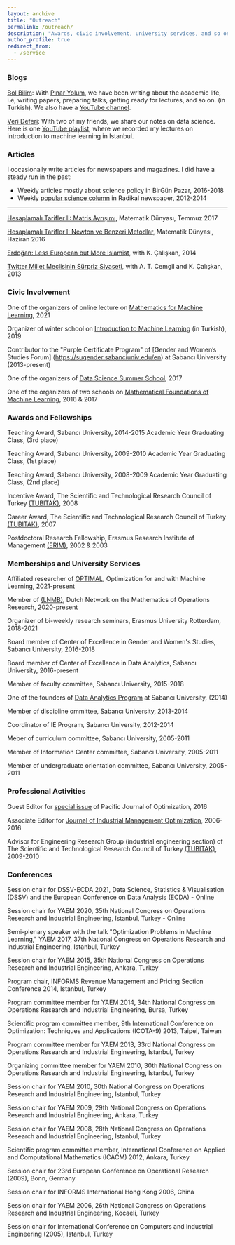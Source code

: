```yaml
---
layout: archive
title: "Outreach"
permalink: /outreach/
description: "Awards, civic involvement, university services, and so on."
author_profile: true
redirect_from: 
  - /service
---
```


### Blogs

[Bol Bilim](https://bolbilim.com/): With [Pınar Yolum](https://www.uu.nl/medewerkers/PYolumBirbil), we have been writing about the academic life, i.e, writing papers, preparing talks, getting ready for lectures, and so on. (in Turkish). We also have a [YouTube channel](https://www.youtube.com/channel/UCzKzqD6nxTyuHwPJwVRNe3g).

[Veri Deferi](http://www.veridefteri.com/): With two of my friends, we share our notes on data science. Here is one [YouTube playlist](https://www.youtube.com/playlist?list=PLZcbvMjrj9DVU6g2A5e6voeigUtSMsAJH), where we recorded my lectures on introduction to machine learning in Istanbul.

### Articles

I occasionally write articles for newspapers and magazines. I did have a steady run in the past:

- Weekly articles mostly about science policy in BirGün Pazar, 2016-2018
- Weekly [popular science column](http://www.radikal.com.tr/index/ilker-birbil/) in Radikal newspaper, 2012-2014

------

[Hesaplamalı Tarifler II: Matris Ayrışımı](https://github.com/sibirbil/VeriDefteri/blob/master/Diger/Matematik_Dunyasi/MD_SIB_Mayis17.pdf), Matematik Dünyası, Temmuz 2017

[Hesaplamalı Tarifler I: Newton ve Benzeri Metodlar](https://github.com/sibirbil/VeriDefteri/blob/master/Diger/Matematik_Dunyasi/MD_SIB_Haziran16.pdf), Matematik Dünyası, Haziran 2016

[Erdoğan: Less European but More Islamist](http://www.hurriyetdailynews.com/erdogan-less-european-but-more-islamist.aspx?pageID=238&nID=73987&NewsCatID=396), with K. Çalışkan, 2014

[Twitter Millet Meclisinin Sürpriz Siyaseti](http://www.radikal.com.tr/turkiye/twitter-millet-meclisinin-surpriz-siyaseti-1136382/), with A. T. Cemgil and
K. Çalışkan, 2013

### Civic Involvement

One of the organizers of online lecture on [Mathematics for Machine Learning](https://nesinkoyleri.org/events/2021-makine-ogrenmesinin-matematigi/), 2021

Organizer of winter school on [Introduction to Machine Learning](https://www.youtube.com/playlist?list=PLZcbvMjrj9DVU6g2A5e6voeigUtSMsAJH) (in Turkish), 2019

Contributor to the "Purple Certificate Program" of [Gender and Women’s Studies Forum] (https://sugender.sabanciuniv.edu/en) at Sabancı University (2013-present)

One of the organizers of [Data Science Summer School]((https://github.com/sibirbil/VBYO)), 2017 

One of the organizers of two schools on [Mathematical Foundations of Machine Learning](https://sibirbil.github.io/files/MK/), 2016 & 2017

### Awards and Fellowships

Teaching Award, Sabancı University, 2014-2015 Academic Year Graduating Class, (3rd place)

Teaching Award, Sabancı University, 2009-2010 Academic Year Graduating Class, (1st place)

Teaching Award, Sabancı University, 2008-2009 Academic Year Graduating Class, (2nd place)

Incentive Award, The Scientific and Technological Research Council of Turkey [(TUBITAK)](https://www.tubitak.gov.tr/), 2008

Career Award, The Scientific and Technological Research Council of Turkey [(TUBITAK)](https://www.tubitak.gov.tr/), 2007

Postdoctoral Research Fellowship, Erasmus Research Institute of Management [(ERIM)](https://www.erim.eur.nl/), 2002 & 2003

### Memberships and University Services

Affiliated researcher of [OPTIMAL](https://optimal.uva.nl/), Optimization for and with Machine Learning, 2021-present

Member of [(LNMB)](https://www.lnmb.nl/), Dutch Network on the Mathematics of Operations Research, 2020-present

Organizer of bi-weekly research seminars, Erasmus University Rotterdam, 2018-2021

Board member of Center of Excellence in Gender and Women's Studies, Sabancı University, 2016-2018

Board member of Center of Excellence in Data Analytics, Sabancı University, 2016-present

Member of faculty committee, Sabancı University, 2015-2018

One of the founders of [Data Analytics Program](https://da.sabanciuniv.edu/en) at Sabancı University, (2014)

Member of discipline ommittee, Sabancı University, 2013-2014

Coordinator of IE Program, Sabancı University, 2012-2014

Meber of curriculum committee, Sabancı University, 2005-2011

Member of Information Center committee, Sabancı University, 2005-2011

Member of undergraduate orientation committee, Sabancı University, 2005-2011

### Professional Activities

Guest Editor for [special issue](http://www.yokohamapublishers.jp/online2/pjov12-3.html) of Pacific Journal of Optimization, 2016

Associate Editor for [Journal of Industrial Management Optimization](https://www.aimsciences.org/journal/1547-5816), 2006-2016

Advisor for Engineering Research Group (industrial engineering section) of The Scientific and Technological Research Council of Turkey [(TUBITAK)](https://www.tubitak.gov.tr/), 2009-2010


### Conferences

Session chair for DSSV-ECDA 2021, Data Science, Statistics & Visualisation (DSSV) and the European Conference on Data Analysis (ECDA) - Online

Session chair for YAEM 2020, 35th National Congress on Operations Research and Industrial Engineering, Istanbul, Turkey - Online

Semi-plenary speaker with the talk "Optimization Problems in Machine Learning," YAEM 2017, 37th National Congress on Operations Research and Industrial Engineering, Istanbul, Turkey

Session chair for YAEM 2015, 35th National Congress on Operations Research and Industrial Engineering, Ankara, Turkey

Program chair, INFORMS Revenue Management and Pricing Section Conference 2014, Istanbul, Turkey

Program committee member for YAEM 2014, 34th National Congress on Operations Research and Industrial Engineering, Bursa, Turkey

Scientific program committee member, 9th International Conference on Optimization: Techniques and Applications (ICOTA-9) 2013, Taipei, Taiwan

Program committee member for YAEM 2013, 33rd National Congress on Operations Research and Industrial Engineering, Istanbul, Turkey

Organizing committee member for YAEM 2010, 30th National Congress on Operations Research and Industrial Engineering, Istanbul, Turkey

Session chair for YAEM 2010, 30th National Congress on Operations Research and Industrial Engineering, Istanbul, Turkey

Session chair for YAEM 2009, 29th National Congress on Operations Research and Industrial Engineering, Ankara, Turkey

Session chair for YAEM 2008, 28th National Congress on Operations Research and Industrial Engineering, Istanbul, Turkey

Scientific program committee member, International Conference on Applied and Computational Mathematics (ICACM) 2012, Ankara, Turkey

Session chair for 23rd European Conference on Operational Research (2009), Bonn, Germany

Session chair for INFORMS International Hong Kong 2006, China

Session chair for YAEM 2006, 26th National Congress on Operations Research and Industrial Engineering, Kocaeli, Turkey

Session chair for International Conference on Computers and Industrial Engineering (2005), Istanbul, Turkey


